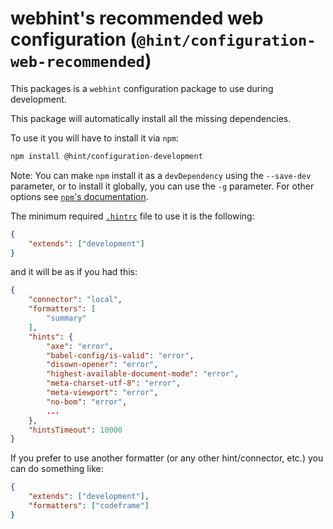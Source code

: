 # webhint's recommended web configuration (`@hint/configuration-web-recommended`)

This packages is a `webhint` configuration package to use during
development.

This package will automatically install all the missing dependencies.

To use it you will have to install it via `npm`:

```bash
npm install @hint/configuration-development
```

Note: You can make `npm` install it as a `devDependency` using the
`--save-dev` parameter, or to install it globally, you can use the
`-g` parameter. For other options see [`npm`'s
documentation](https://docs.npmjs.com/cli/install).

The minimum required [`.hintrc`][hintrc] file to use it is
the following:

```json
{
    "extends": ["development"]
}
```

and it will be as if you had this:

```json
{
    "connector": "local",
    "formatters": [
        "summary"
    ],
    "hints": {
        "axe": "error",
        "babel-config/is-valid": "error",
        "disown-opener": "error",
        "highest-available-document-mode": "error",
        "meta-charset-utf-8": "error",
        "meta-viewport": "error",
        "no-bom": "error",
        ...
    },
    "hintsTimeout": 10000
}
```

If you prefer to use another formatter (or any other hint/connector,
etc.) you can do something like:

```json
{
    "extends": ["development"],
    "formatters": ["codeframe"]
}
```

<!-- Link labels: -->

[hintrc]: https://webhint.io/docs/user-guide/further-configuration/hintrc-formats/
